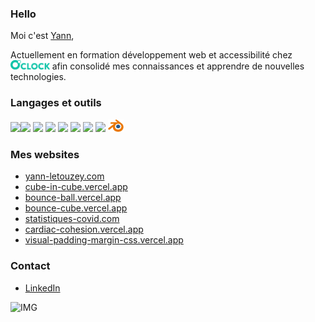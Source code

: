 ### Hello

Moi c'est [Yann](https://yann-letouzey.com),   
  
Actuellement en formation développement web et accessibilité chez [<img src="img/logo-full.svg" alt="Logo OClock" class="logo-oclock" height="15px">](https://oclock.io/) afin consolidé mes connaissances et apprendre de nouvelles technologies.   

### Langages et outils
<img src="https://cdn.jsdelivr.net/gh/devicons/devicon/icons/html5/html5-original.svg" width="20px"/><img src="https://cdn.jsdelivr.net/gh/devicons/devicon/icons/css3/css3-original.svg"  width="20px"/> <img src="https://cdn.jsdelivr.net/gh/devicons/devicon/icons/javascript/javascript-original.svg"  width="20px"/> <img src="https://cdn.jsdelivr.net/gh/devicons/devicon/icons/php/php-original.svg"  width="20px"/> <img src="https://cdn.jsdelivr.net/gh/devicons/devicon/icons/mysql/mysql-original.svg"  width="20px"/> <img src="https://cdn.jsdelivr.net/gh/devicons/devicon/icons/threejs/threejs-original.svg"  width="20px"/> <img src="https://cdn.jsdelivr.net/gh/devicons/devicon/icons/git/git-original.svg" width="20px"/> <img src="https://cdn.jsdelivr.net/gh/devicons/devicon/icons/markdown/markdown-original.svg" width="20px"/> <img src="./img/blender.png" width="25px" />

### Mes websites

<ul>
    <li><a href="https://yann-letouzey.com" target="_blank" rel="noopener noreferrer">yann-letouzey.com</a></li>
    <li><a href="https://cube-in-cube.vercel.app/" target="_blank" rel="noopener noreferrer">cube-in-cube.vercel.app</a></li>
    <li><a href="https://bounce-ball.vercel.app" target="_blank" rel="noopener noreferrer">bounce-ball.vercel.app</a></li>
    <li><a href="https://bounce-cube.vercel.app/" target="_blank" rel="noopener noreferrer">bounce-cube.vercel.app</a></li>
    <li><a href="https://statistiques-covid.com" target="_blank" rel="noopener noreferrer">statistiques-covid.com</a></li>
    <li><a href="https://cardiac-cohesion.vercel.app" target="_blank" rel="noopener noreferrer">cardiac-cohesion.vercel.app</a></li>
    <li><a href="https://visual-padding-margin-css.vercel.app" target="_blank" rel="noopener noreferrer">visual-padding-margin-css.vercel.app</a></li>
</ul>

### Contact

- [LinkedIn](https://www.linkedin.com/in/yann-letouzey-84374524b/)

![IMG](./img/animate_letters_yann.gif)
